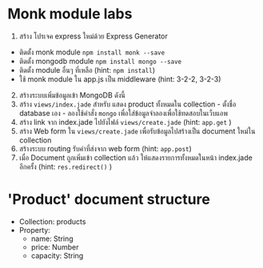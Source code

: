 # Monk module labs
1. สร้าง โปรเจค express ใหม่ด้วย Express Generator
  - ติดตั้ง monk module `npm install monk --save`
  - ติดตั้ง mongodb module `npm install mongo --save`
  - ติดตั้ง module อื่นๆ ที่เหลือ (hint: `npm install`)
  - ใช้ monk module ใน app.js เป็น middleware (hint: 3-2-2, 3-2-3)

2. สร้างระบบเพิ่มข้อมูลเข้า MongoDB ดังนี้
  1. สร้าง `views/index.jade` สำหรับ แสดง product ทั้งหมดใน collection
    - ตั้งชื่อ database เอง
    - ลองใช้คำสั่ง `mongo` เพื่อใส่ข้อมูลจำลองเพื่อใช้ทดสอบในเว็บแอพ
  2. สร้าง link จาก index.jade ไปยังไฟล์ `views/create.jade` (hint: `app.get` )
  3. สร้าง Web form ใน `views/create.jade` เพื่อรับข้อมูลไปสร้างเป็น document ใหม่ใน collection
  4. สร้างระบบ routing รับค่าที่ส่งจาก web form (hint: `app.post`)
  5. เมื่อ Document ถูกเพิ่มเข้า collection แล้ว ให้แสดงรายการทั้งหมดในหน้า index.jade อีกครั้ง (hint: `res.redirect()` )
  
# 'Product' document structure

- Collection: products
- Property:
  - name: String
  - price: Number
  - capacity: String
